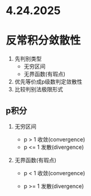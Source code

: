 # 4.24.2025

# 反常积分敛散性

1. 先判别类型
	- 无穷区间
	- 无界函数(有瑕点)
2. 优先等价成p级数判定敛散性
3. 比较判别法极限形式

## p积分

1. 无穷区间
	- p > 1 收敛(convergence)
	- p <= 1 发散(divergence)

2. 无界函数(有瑕点)

	- p < 1 收敛(convergence)

	- p >= 1 发散(divergence)

